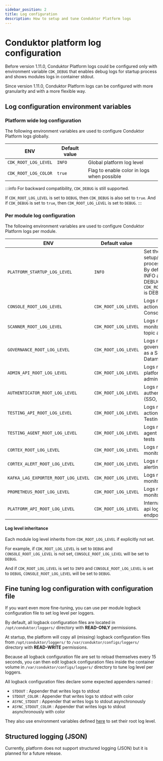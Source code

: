 ```yaml
---
sidebar_position: 2
title: Log configuration
description: How to setup and tune Conduktor Platform logs 
---
```

# Conduktor platform log configuration

Before version 1.11.0, Conduktor Platform logs could be configured only with environment variable `CDK_DEBUG` that enables debug logs for startup process and shows modules logs in container stdout.

Since version 1.11.0, Conduktor Platform logs can be configured with more granularity and with a more flexible way. 

## Log configuration environment variables
### Platform wide log configuration
The following environment variables are used to configure Conduktor Platform logs globally.

| ENV                   | Default value |                                            |
|-----------------------|---------------|--------------------------------------------|
| `CDK_ROOT_LOG_LEVEL`  | `INFO`        | Global platform log level                  | 
| `CDK_ROOT_LOG_COLOR`  | `true`        | Flag to enable color in logs when possible | 

:::info
For backward compatibility, `CDK_DEBUG` is still supported.

If `CDK_ROOT_LOG_LEVEL` is set to `DEBUG`, then `CDK_DEBUG` is also set to `true`.
And if `CDK_DEBUG` is set to `true`, then `CDK_ROOT_LOG_LEVEL` is set to `DEBUG`.
:::

### Per module log configuration
The following environment variables are used to configure Conduktor Platform logs per module.

| ENV                                 | Default value        |                                                                                                                              |
|-------------------------------------|----------------------|------------------------------------------------------------------------------------------------------------------------------|
| `PLATFORM_STARTUP_LOG_LEVEL`        | `INFO`               | Set the setup/configuration process logs level. By default, set to INFO and switch to DEBUG if `CDK_ROOT_LOG_LEVEL` is DEBUG |  
| `CONSOLE_ROOT_LOG_LEVEL`            | `CDK_ROOT_LOG_LEVEL` | Logs related to any actions done in the Console UI                                                                           |  
| `SCANNER_ROOT_LOG_LEVEL`            | `CDK_ROOT_LOG_LEVEL` | Logs related to monitoring and topic analyzer                                                                                |   
| `GOVERNANCE_ROOT_LOG_LEVEL`         | `CDK_ROOT_LOG_LEVEL` | Logs related to governance (Topic as a Service, Datamasking)                                                                 |  
| `ADMIN_API_ROOT_LOG_LEVEL`          | `CDK_ROOT_LOG_LEVEL` | Logs related to platform administration                                                                                      |  
| `AUTHENTICATOR_ROOT_LOG_LEVEL`      | `CDK_ROOT_LOG_LEVEL` | Logs related to authentication (SSO, LDAP)                                                                                   |  
| `TESTING_API_ROOT_LOG_LEVEL`        | `CDK_ROOT_LOG_LEVEL` | Logs related to any actions done in the Testing UI                                                                           |  
| `TESTING_AGENT_ROOT_LOG_LEVEL`      | `CDK_ROOT_LOG_LEVEL` | Logs related to the agent executing tests                                                                                    |  
| `CORTEX_ROOT_LOG_LEVEL`             | `CDK_ROOT_LOG_LEVEL` | Logs related to monitoring                                                                                                   |  
| `CORTEX_ALERT_ROOT_LOG_LEVEL`       | `CDK_ROOT_LOG_LEVEL` | Logs related to alerting                                                                                                     |  
| `KAFKA_LAG_EXPORTER_ROOT_LOG_LEVEL` | `CDK_ROOT_LOG_LEVEL` | Logs related to monitoring                                                                                                   |  
| `PROMETHEUS_ROOT_LOG_LEVEL`         | `CDK_ROOT_LOG_LEVEL` | Logs related to monitoring                                                                                                   |  
| `PLATFORM_API_ROOT_LOG_LEVEL`       | `CDK_ROOT_LOG_LEVEL` | Internal platform api logs (health endpoints)                                                                                |  

#### Log level inheritance
Each module log level inherits from `CDK_ROOT_LOG_LEVEL` if explicitly not set.     

For example, if `CDK_ROOT_LOG_LEVEL` is set to `DEBUG` and `CONSOLE_ROOT_LOG_LEVEL` is not set, `CONSOLE_ROOT_LOG_LEVEL` will be set to `DEBUG`.   

And if `CDK_ROOT_LOG_LEVEL` is set to `INFO` and `CONSOLE_ROOT_LOG_LEVEL` is set to `DEBUG`, `CONSOLE_ROOT_LOG_LEVEL` will be set to `DEBUG`.   

## Fine tuning log configuration with configuration file
If you want even more fine-tuning, you can use per module logback configuration file to set log level per loggers.

By default, all logback configuration files are located in `/opt/conduktor/loggers/` directory with **READ-ONLY** permissions.

At startup, the platform will copy all (missing) logback configuration files from `/opt/conduktor/loggers/` to `/var/conduktor/configs/loggers/` directory with **READ-WRITE** permissions.

Because all logback configuration file are set to reload themselves every 15 seconds, you can then edit logback configuration files inside the container volume in `/var/conduktor/configs/loggers/` directory to tune log level per loggers.

All logback configuration files declare some expected appenders named :
- `STDOUT` : Appender that writes logs to stdout
- `STDOUT_COLOR` : Appender that writes logs to stdout with color
- `ASYNC_STDOUT` : Appender that writes logs to stdout asynchronously
- `ASYNC_STDOUT_COLOR` : Appender that writes logs to stdout asynchronously with color

They also use environment variables defined [here](#per-module-log-configuration) to set their root log level.

## Structured logging (JSON)

Currently, platform does not support structured logging (JSON) but it is planned for a future release.

